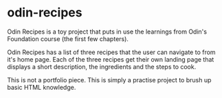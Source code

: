 # odin-recipes

Odin Recipes is a toy project that puts in use the learnings from Odin's Foundation course (the first few chapters).

Odin Recipes has a list of three recipes that the user can navigate to from it's home page.
Each of the three recipes get their own landing page that displays a short description, the
ingredients and the steps to cook.

This is not a portfolio piece. This is simply a practise project to brush up basic HTML knowledge.